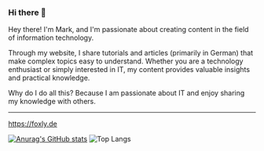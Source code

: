 ### Hi there 👋

Hey there! I'm Mark, and I'm passionate about creating content in the field of information technology.

Through my website, I share tutorials and articles (primarily in German) that make complex topics easy to understand. Whether you are a technology enthusiast or simply interested in IT, my content provides valuable insights and practical knowledge.

Why do I do all this? Because I am passionate about IT and enjoy sharing my knowledge with others.

---
https://foxly.de

[![Anurag's GitHub stats](https://github-readme-stats.vercel.app/api?username=foxly-it&show_icons=true&theme=ocean_dark)](https://github.com/anuraghazra/github-readme-stats) ![Top Langs](https://github-readme-stats.vercel.app/api/top-langs/?username=foxly-it&layout=compact&theme=ocean_dark) 

